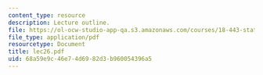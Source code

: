 ```yaml
---
content_type: resource
description: Lecture outline.
file: https://ol-ocw-studio-app-qa.s3.amazonaws.com/courses/18-443-statistics-for-applications-fall-2003/68a59e9c46e74d6982d3b960054396a5_lec26.pdf
file_type: application/pdf
resourcetype: Document
title: lec26.pdf
uid: 68a59e9c-46e7-4d69-82d3-b960054396a5
---
```

